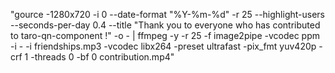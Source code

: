 "gource -1280x720 -i 0 --date-format \"%Y-%m-%d\" -r 25 --highlight-users --seconds-per-day 0.4  --title \"Thank you to everyone who has contributed to taro-qn-component !\" -o - | ffmpeg -y -r 25 -f image2pipe  -vcodec ppm -i - -i friendships.mp3 -vcodec libx264 -preset ultrafast -pix_fmt yuv420p -crf 1 -threads 0 -bf 0 contribution.mp4"
